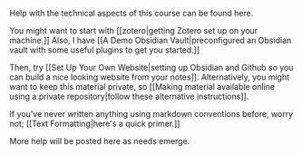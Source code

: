Help with the technical aspects of this course can be found here.

You might want to start with [[zotero|getting Zotero set up on your machine.]] Also, I have [[A Demo Obsidian Vault|preconfigured an Obsidian vault with some useful plugins to get you started.]]

Then, try [[Set Up Your Own Website|setting up Obsidian and Github so you can build a nice looking website from your notes]]. Alternatively, you might want to keep this material private, so [[Making material available online using a private repository|follow these alternative instructions]].

If you've never written anything using markdown conventions before, worry not; [[Text Formatting|here's a quick primer.]]

More help will be posted here as needs emerge.